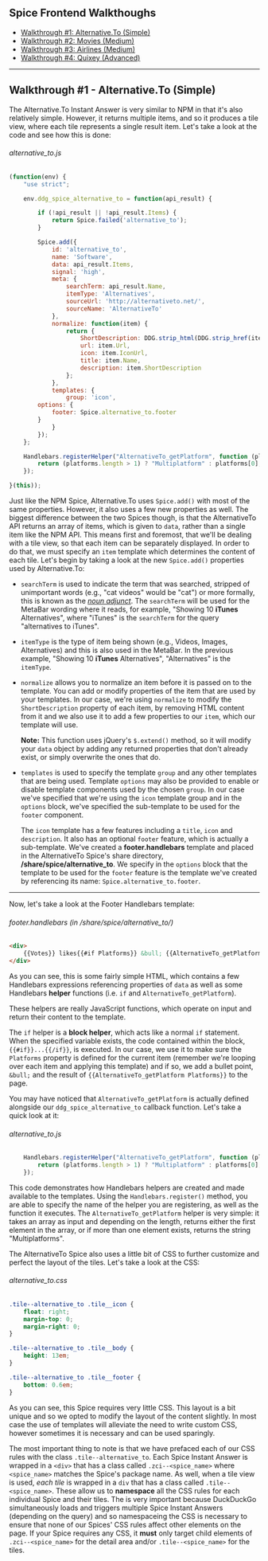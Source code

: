 ## Spice Frontend Walkthoughs

- [Walkthrough #1: Alternative.To (Simple)](#walkthrough-1-alternativeto-simple)
- [Walkthrough #2: Movies (Medium)](#walkthrough-2-movies-medium)
- [Walkthrough #3: Airlines (Medium)](#walkthrough-3-airlines-medium)
- [Walkthrough #4: Quixey (Advanced)](#walkthrough-4-quixey-advanced)

<!-- /summary -->

------

## Walkthrough #1 - Alternative.To (Simple)

The Alternative.To Instant Answer is very similar to NPM in that it's also relatively simple. However, it returns multiple items, and so it produces a tile view, where each tile represents a single result item. Let's take a look at the code and see how this is done:
<!-- /summary -->

###### alternative_to.js

```javascript
(function(env) {
    "use strict";

    env.ddg_spice_alternative_to = function(api_result) {

        if (!api_result || !api_result.Items) {
            return Spice.failed('alternative_to');
        }

        Spice.add({
            id: 'alternative_to',
            name: 'Software',
            data: api_result.Items,
            signal: 'high',
            meta: {
                searchTerm: api_result.Name,
                itemType: 'Alternatives',
                sourceUrl: 'http://alternativeto.net/',
                sourceName: 'AlternativeTo'
            },
            normalize: function(item) {
                return {
                    ShortDescription: DDG.strip_html(DDG.strip_href(item.ShortDescription)),
                    url: item.Url,
                    icon: item.IconUrl,
                    title: item.Name,
                    description: item.ShortDescription
                };
            },
            templates: {
                group: 'icon',
        options: {
            footer: Spice.alternative_to.footer
        }
            }
        });
    };

    Handlebars.registerHelper("AlternativeTo_getPlatform", function (platforms) {
        return (platforms.length > 1) ? "Multiplatform" : platforms[0];
    });

}(this));
```

Just like the NPM Spice, Alternative.To uses `Spice.add()` with most of the same properties. However, it also uses a few new properties as well. The biggest difference between the two Spices though, is that the AlternativeTo API returns an array of items, which is given to `data`, rather than a single item like the NPM API. This means first and foremost, that we'll be dealing with a tile view, so that each item can be separately displayed. In order to do that, we must specify an `item` template which determines the content of each tile. Let's begin by taking a look at the new `Spice.add()` properties used by Alternative.To:

- `searchTerm` is used to indicate the term that was searched, stripped of unimportant words (e.g., "cat videos" would be "cat") or more formally, this is known as the *[noun adjunct](https://en.wikipedia.org/wiki/Noun_adjunct)*. The `searchTerm` will be used for the MetaBar wording where it reads, for example, "Showing 10 **iTunes** Alternatives", where "iTunes" is the `searchTerm` for the query "alternatives to iTunes".

- `itemType` is the type of item being shown (e.g., Videos, Images, Alternatives) and this is also used in the MetaBar. In the previous example, "Showing 10 **iTunes** Alternatives", "Alternatives" is the `itemType`.

- `normalize` allows you to normalize an item before it is passed on to the template. You can add or modify properties of the item that are used by your templates. In our case, we're using `normalize` to modify the `ShortDescription` property of each item, by removing HTML content from it and we also use it to add a few properties to our `item`, which our template will use.

    **Note:** This function uses jQuery's `$.extend()` method, so it will modify your `data` object by adding any returned properties that don't already exist, or simply overwrite the ones that do.

- `templates` is used to specify the template `group` and any other templates that are being used. Template `options` may also be provided to enable or disable template components used by the chosen `group`. In our case we've specified that we're using the `icon` template group and in the `options` block, we've specified the sub-template to be used for the `footer` component.

    The `icon` template has a few features including a `title`, `icon` and `description`. It also has an optional `footer` feature, which is actually a sub-template. We've created a **footer.handlebars** template and placed in the AlternativeTo Spice's share directory, **/share/spice/alternative_to**. We specify in the `options` block that the template to be used for the `footer` feature is the template we've created by referencing its name: `Spice.alternative_to.footer`.

------

Now, let's take a look at the Footer Handlebars template:

###### footer.handlebars (in /share/spice/alternative_to/)

```html
<div>
    {{Votes}} likes{{#if Platforms}} &bull; {{AlternativeTo_getPlatform Platforms}}{{/if}}
</div>
```

As you can see, this is some fairly simple HTML, which contains a few Handlebars expressions referencing properties of `data` as well as some Handlebars **helper** functions (i.e. `if` and `AlternativeTo_getPlatform`).

These helpers are really JavaScript functions, which operate on input and return their content to the template.

The `if` helper is a **block helper**, which acts like a normal `if` statement. When the specified variable exists, the code contained within the block, `{{#if}}...{{/if}}`, is executed. In our case, we use it to make sure the `Platforms` property is defined for the current item (remember we're looping over each item and applying this template) and if so, we add a bullet point, ` &bull; ` and the result of `{{AlternativeTo_getPlatform Platforms}}` to the page.

You may have noticed that `AlternativeTo_getPlatform` is actually defined alongside our `ddg_spice_alternative_to` callback function. Let's take a quick look at it:

###### alternative_to.js

```javascript
    Handlebars.registerHelper("AlternativeTo_getPlatform", function (platforms) {
        return (platforms.length > 1) ? "Multiplatform" : platforms[0];
    });
```

This code demonstrates how Handlebars helpers are created and made available to the templates. Using the `Handlebars.register()` method, you are able to specify the name of the helper you are registering, as well as the function it executes. The `AlternativeTo_getPlatform` helper is very simple: it takes an array as input and depending on the length, returns either the first element in the array, or if more than one element exists, returns the string "Multiplatforms".

The AlternativeTo Spice also uses a little bit of CSS to further customize and perfect the layout of the tiles. Let's take a look at the CSS:

###### alternative_to.css

```css
.tile--alternative_to .tile__icon {
    float: right;
    margin-top: 0;
    margin-right: 0;
}

.tile--alternative_to .tile__body {
    height: 13em;
}

.tile--alternative_to .tile__footer {
    bottom: 0.6em;
}
```

As you can see, this Spice requires very little CSS. This layout is a bit unique and so we opted to modify the layout of the content slightly. In most case the use of templates will alleviate the need to write custom CSS, however sometimes it is necessary and can be used sparingly.

The most important thing to note is that we have prefaced each of our CSS rules with the class `.tile--alternative_to`. Each Spice Instant Answer is wrapped in a `<div>` that has a class called `.zci--<spice_name>` where `<spice_name>` matches the Spice's package name. As well, when a tile view is used, *each tile* is wrapped in a `div` that has a class called `.tile--<spice_name>`. These allow us to **namespace** all the CSS rules for each individual Spice and their tiles. The is very important because DuckDuckGo simultaneously loads and triggers multiple Spice Instant Answers (depending on the query) and so namespaceing the CSS is necessary to ensure that none of our Spices' CSS rules affect other elements on the page. If your Spice requires any CSS, it **must** only target child elements of `.zci--<spice_name>` for the detail area and/or `.tile--<spice_name>` for the tiles.


<More to Come...>

<!-- ## Walkthrough #2: InTheaters (Medium)

The **InTheaters** Instant Answer is a little more advanced than **NPM** and **Alternative.To**, but it's still fairly easy to understand. Let's start by looking at the JavaScript:

###### in_theaters.js
 -->

<!--

We start by making sure that the `api_result` actually returned 1 or more results, if not we exit out, which will display nothing because no call has been made to `spice.add()`.

We then go on to define some functions used to determine which movie is the most relevant by taking into consideration the rating, release date and relevancy of the title, compared to the search terms. We won't go into the details of how the `score()` and `better()` functions are defined, but you'll notice that inside `better()` we use the function `DDG.isRelevant()`. This function takes as input a string and has an optional second input containing an array of strings. `DDG.isRelevant` can be used to compare the given string to the search terms and returns a `boolean` which lets us know if the input is considered "relevant" to the search terms. The optional 2nd input, the array of strings is called the **skip array** and it contains words which should be ignored when considering the relevancy of the search term and the input to `DDG.isRelevant`. In this case, we are using `DDG.isRelevant` to compare the title of the movies returned from the Rotten Tomatoes API to the user's search term. The skip array contains arbitrary words which are likely to be found in the query, that we assume aren't relevant to the title of the movie.

You'll also notice the use of `DDG_bestResult()`. This function takes as input a list of objects, and a comparator function. It then applies the comparator function, which takes two parameters, `currentbest` and `next` to each consecutive item in the input list. It assumes that the first item is the `currentbest`.

By this point we have either determined that there is a relevant movie to display, or we have found nothing to be relevant and have exited out. If we have a relevant movie, we then call `Spice.add()` as we would in any other Spice Instant Answer:

###### movie.js (continued)

```javascript
    Spice.render({
        data: result,
        source_name: 'Rotten Tomatoes',
        template_normal: "movie",
        template_small: "movie_small",
        force_no_fold: 1,
        source_url: result.links.alternate,
        header1: result.title + checkYear(result.year),
        image_url: result.posters.thumbnail.indexOf("poster_default.gif") === -1 ? result.posters.thumbnail : ""
    });
}
```

This is a fairly simple call to `Spice.add()`, but it slightly differs from other Instant Answers because it not only defines `template_normal`, the default template to be used, but it also defines `template_small` which is the template to be used when this Instant Answer is shown in a stacked state i.e., it is shown below another zero click result, but the content is minimal, preferably a single line of text.

Before looking at the implementation of the Handlebars helper functions, let's first take a look at the Movie Spice's Handlebars template to see how the helper functions are used:

###### movie.handlebars

```html
<div id="movie_data_box" {{#if hasContent}}class="half-width"{{/if}}>
    <div>
        {{#if ratings.critics_rating}}
            <span class="movie_data_item">{{ratings.critics_rating}}</span>
            <span class="movie_star_rating">{{{star_rating ratings.critics_score}}}</span>
            <div class="movie_data_description">
            ({{ratings.critics_score}}% critics,
             {{ratings.audience_score}}% audience approved)
            </div>
        {{else}}
            <span>No score yet...</span>
            <div class="movie_data_description">
                ({{ratings.audience_score}}% audience approved)
            </div>
        {{/if}}
    </div>

    <div><span class="movie_data_item">MPAA rating:</span>{{mpaa_rating}}</div>
    {{#if runtime}}
        <div><span class="movie_data_item">Running time:</span>{{runtime}} minutes</div>
    {{/if}}

    {{#if abridged_cast}}
        <div><span class="movie_data_item">Starring:</span>
            {{#concat abridged_cast sep=", " conj=" and "}}<a href="http://www.rottentomatoes.com/celebrity/{{id}}/">{{name}}</a>{{/concat}}.
        </div>
    {{/if}}
</div>

{{#if hasContent}}
    <span>
        {{#if synopsis}}
            {{condense synopsis maxlen="300"}}
        {{else}}
            {{condense critics_consensus maxlen="300"}}
        {{/if}}
    </span>
{{/if}}

```

In the template, we create a few `div`'s and reference properties of the context just like we did in **NPM** and **Alternative.To**. We also use a few more Handlebars helper functions, `{{#star_rating}}` and `{{#rating_adjective}}` which are defined in **movie.js** as well as `{{#concat}}` and `{{#condense}}`, which we've already discussed, and another block helper, `{{#if}}` (a default Handlebars helper) which should be self-explanatory.

We use the `{{#if}}` helper to check if a variable exists in the current context and then adds the contents of its own block to the template when the input variable does exist. As well, the `{{if}}` block allows the use of the optional `{{else}}` block which lets you add alternate content to the template when the input variable does not exist.

Moving on, let's take a look at the implementation of `{{#star_rating}}`:

###### movie.js (continued) - star_rating helper

```javascript
/* star rating */
Handlebars.registerHelper("star_rating", function(score) {
    var r = (score / 20) - 1;
    var s = "";

    if (r > 0) {
        for (var i = 0; i < r; i++) {
            s += "&#9733;";
        }
    }

    if (s.length == 0) {
        s = "0 Stars";
    }

    return s;
});
```

As you can see this is a pretty simple function, it takes a number as input, and use that to calculate a star rating. Then creates a string of ASCII stars and returns it to the template which will then be rendered by the browser to show a star rating of the movie.

Now let's take a look at the implementation of `{{#rating_adjective}}`:

###### movie.js (continued) - rating_adjective helper

```javascript
/*
 * rating_adjective
 *
 * help make the description of the movie grammatically correct
 * used in reference to the rating of the movie, as in
 *   'an' R rated movie, or
 *   'a'  PG rated movie
 */
Handlebars.registerHelper("rating_adjective", function() {
    return (this.mpaa_rating === "R"
         || this.mpaa_rating === "NC-17"
         || this.mpaa_rating === "Unrated") ?  "an" :"a";
});
```

Again, this is a fairly simple function which simply returns either "a" or "an" based on the rating of the movie.

Now that you've seen a more advanced Instant Answer and understand how to use Handlebars helpers, let's look at another advanced Instant Answer example.

## Walkthrough #3 - Quixey (Advanced Carousel Instant Answer)

The Quixey Instant Answer is one of our more advanced carousel Instant Answers which uses a considerable amount of Handlebars helpers and similarly to the **Movie** Instant Answer has a relevancy checking component. Let's begin by taking a look at the Quixey Instant Answer's JavaScript:

###### quixey.js

```javascript
// spice callback function
function ddg_spice_quixey (api_result) {

    if (api_result.result_count == 0) return;

    var q = api_result.q.replace(/\s/g, '+');
    var relevants = getRelevants(api_result.results);

    if (!relevants) return;

    Spice.render({
        data: api_result,
        source_name: 'Quixey',
        source_url: 'https://www.quixey.com/search?q=' + q,
        header1: api_result.q + ' (App Search)',
        force_big_header: true,
        more_logo: "quixey_logo.png",
        spice_name: 'quixey',
        template_frame: "carousel",
        template_options: {
            template_item: "quixey",
            template_detail: "quixey_detail",
            items: relevants
        }
    });

```

Similarly to **Alternative.To**, the Quixey Instant Answer uses the carousel, and sets values for all the required carousel-specific properties. However, this Instant Answer also uses the `force_big_header` property to create a ZeroClick header and subsequently sets the value of the header text, `header1`. Also, the `more_logo` property is set, which allows a custom image to be used instead of the `source_name` text for the "More at" link.

Similarly to the **Movie** Instant Answer, in the **Quixey** Instant Answer, we use the `getRelevants()` function (defined below in **Quixey.js**), which is used to check for relevant results before calling `Spice.add()`. We are required to get relevant results in this manner so that only the results we want included in the carousel are passed on to the **quixey.handlebars** template.

Moving on, let's take a look at the implementation of the `getRelevants()` helper:

###### quixey.js (continued) - getRelevants function

```javascript
// Check for relevant app results
function getRelevants (results) {

    var res,
        apps = [],
        backupApps = [],
        categories = /action|adventure|arcade|board|business|casino|design|developer tools|dice|education|educational|entertainment|family|finance|graphics|graphics and design|health and fitness|kids|lifestyle|medical|music|networking|news|photography|productivity|puzzle|racing|role playing|simulation|social networking|social|sports|strategy|travel|trivia|utilities|video|weather/i,
        skip_words = ["app", "apps", "application", "applications", "android", "droid", "google play store", "google play", "windows phone", "windows phone 8", "windows mobile", "blackberry", "apple app store", "apple app", "ipod touch", "ipod", "iphone", "ipad", "ios", "free", "search", "release", release date"];

    for (var i = 0; i < results.length; i++) {

        app = results[i];

        // check if this app result is relevant
        if (DDG.isRelevant(app.name.toLowerCase(), skip_words)) {
            apps.push(app);
        } else if (app.hasOwnProperty("short_desc") &&
                   DDG.isRelevant(app.short_desc.toLowerCase(), skip_words)) {
                        backupApps.push(app);
        } else if (app.custom.hasOwnProperty("category") &&
                   DDG.isRelevant(app.custom.category.toLowerCase(), skip_words)) {
                        backupApps.push(app);
        } else{
            continue;
        }
    }

    // Return highly relevant results
    if (apps.length > 0) {
        res = apps;
    }

    // Return mostly relevant results
    else if (backupApps.length > 0) {
        res = backupApps;
    }

    else {
        // No relevant results,
        // check if it was a categorical search
        // E.g."social apps for android"
        var q = DDG.get_query();
        res = q.match(categories) ? results : null;
    }
    return res;
});
```

We begin by defining the function and its input, `results` which is an array of apps. Then we define some variables, notable we define `skip_words`, which we will use later for a call to the `isRelevant()` function we discussed earlier. Then, we move onto a `for` loop which does the bulk of the work by iterating over every app in the `results` array and applies a series of `isRelevant()` checks to see if either the app name, short description or category are relevant to the search query. If the name is considered to be relevant we add it to the `apps` array which contains all the relevant app results. If the name isn't relevant but the description or category is, we add it to the `backupApps` array, because we might need them later. If none of those properties are considered relevant we simply exclude that app from the set of apps that will be displayed to the user.

After we've checked every app, we check to see if there were any relevant apps and if so, we show them to the user. Otherwise, we check our `backupApps` array to see if there were any apps who might be relevant and show those to the user. Failing that, we check if the search was for an app category and if so, we return all the results because the Quixey API is assumed to have relevant results.

Before looking at the implementation of the remaining Quixey Handlebars helpers, let's look at the template to see how the helpers are used:

###### quixey.handlebars

```html
<p><img src="{{{icon_url}}}" /></p>
<span>{{{condense name maxlen="40"}}}</span>
```

This template is very simple, it creates an `<img>` tag, for the resulting app icon and a `<span>` tag for the app name. You may also notice that unlike **Alternative.To**, we placed the `<img>` tag inside `<p>` tags. We do this to automatically center and align the images, through the use of carousel specific CSS that we wrote, because the images aren't all the same size and would otherwise be misaligned. So, if the images for your Instant Answer aren't the same size, simply wrap them in `<p>` tags and the carousel will take care of the rest. If not, simply ignore the use of the `<p>` tags.

Now let's take a look at the Quixey `carousel_template_detail` template. This template is more advanced, but most of the content is basic HTML which is populated by various `api_result` properties and Handlebars helpers:

###### quixey\_detail.handlebars (continued)

```html
<div id="quixey_preview" style="width: 100%; height: 100%;" app="{{id}}">
    <div class="app_info">
        <a href="{{{url}}}" class="app_icon_anchor">
            <img src="{{{icon_url}}}" class="app_icon">
        </a>
        <div class="name_wrap">
            <a href="{{url}}" class="name" title="{{name}}">{{name}}</a>
```

Here we create the outer div that wraps the content in the detail area. Note the use of HTML ids and classes - this is to make the css more straightforward, modular and understandable.

###### quixey\_detail.handlebars (continued)

```html
            {{#if rating}}
                <div title="{{rating}}" class="rating">
                    {{#loop rating}}
                        <img src="{{quixey_star}}" class="star"></span>
                    {{/loop}}
                </div>
            {{/if}}
```

Here we use the `{{#if}}` block helper and nested inside that, we use our own `{{#loop}}` block helper (defined internally), which simply counts from 0 to the value of its input, each time applying the content of its own block. In this example, we use it to create a one or more star images to represent the app's rating.

###### quixey\_detail.handlebars (continued)

```html
            <div class="price">{{pricerange}}</div>
            <div class="app_description">{{{short_desc}}}</div>
            <div id="details_{{id}}" class="app_details">
                <div class="app_editions">
                    {{#each editions}}
                        <div class="app_edition" title="{{name}} - Rating: {{rating}}">
                            <a href="{{{url}}}" class="app_platform">
                                {{#with this.platforms.[0]}}
                                <img src="{{platform_icon icon_url}}" class="platform_icon">
                                {{/with}}
                                {{platform_name}}
                                {{#if ../hasPricerange}}
                                     - {{price cents}}
                                {{/if}}
                            </a>
                        </div>
                    {{/each}}
                </div>
            </div>
        </div>
    </div>
    <div class="clear"></div>
</div>
```

Here, we create a few more `<div>`'s and then we use another block helper, `{{#each}}`, which takes an array as input, and iterates over each of the array's elements, using them as the context for the `{{#each}}` block. Nested within the `{{#each}]` helper, we also use the `#{{with}}` block helper, which takes a single object as input, and applies that object as the context for its block. One more interesting thing to note is the input we give to the `{{#if}}` block nested in our `{{#each}}` block. We use the `../` to reference the parent template's context.

Now that we've seen the template and the helpers we're using, let's take a look at how they're all implemented:

###### quixey.js (continued) -  qprice function

```javascript
// format a price
// p is expected to be a number
function qprice(p) {
    if (p == 0) {    // == type coercion is ok here
        return "FREE";
    }

    return "$" + (p/100).toFixed(2).toString();
}
```

This is a simple function that formats a price. We don't register it as a helper because we don't need to use this function directly in our templates, however our helper functions do use this function `qprice()` function.

###### quixey.js (continued) -  price helper

```javascript
// template helper for price formatting
// {{price x}}
Handlebars.registerHelper("price", function(obj) {
    return qprice(obj);
});
```

This helper function is relatively simple, it takes a number as input, calls the `qprice()` function we just saw, and returns its output to the template. It essentially abstracts our `qprice()` function into a Handlebars helper. We do this because the next function we'll see also uses `qprice()` and it's simply easier to call it as a locally defined function, rather than register it as a helper and then use the `Handlebars.helpers` object to call the `qprice()` function.

###### quixey.js (continued) -  pricerange helper

```javascript
// template helper to format a price range
Handlebars.registerHelper("pricerange", function(obj) {

    if (!this.editions)
        return "";

    var low  = this.editions[0].cents;
    var high = this.editions[0].cents;
    var tmp, range, lowp, highp;

    for (var i in this.editions) {
        tmp = this.editions[i].cents;
        if (tmp < low) low = tmp;
        if (tmp > high) high = tmp;
    }

    lowp = qprice(low);

    if (high > low) {
       highp = qprice(high);
       range = lowp + " - " + highp;
       this.hasPricerange = true;
    } else {
        range = lowp;
    }

    return range;
});
```

This function is a little more complex, it takes an object as input, iterates over the objects keys, and records the highest and lowest prices for the app. Then, it verifies that the range has different high and low values. If not, it simply returns the low price, formatted using our `qprice()` function. Otherwise, it creates a string indicating the range and formats the values with `qprice()`.

###### quixey.js (continued) -  platform\_icons helper

```javascript
// template helper to replace iphone and ipod icons with
// smaller 'Apple' icons
Handlebars.registerHelper("platform_icon", function(icon_url) {
    if (this.id === 2004 || this.id === 2015) {
        return "https://icons.duckduckgo.com/i/itunes.apple.com.ico";
    }

    return "/iu/?u=" + icon_url + "&f=1";
});
```

Another very simple helper function, the `platform_icon()` function simply checks if its input is equal to `2005` or `2015` and if so returns a special url for the platform icon. If not, it returns the original icon url but adds our proxy redirect, `/iu/?u=` as previously discussed.

###### quixey.js (continued) -  platform\_name helper

```javascript
// template helper that returns and unifies platform names
Handlebars.registerHelper("platform_name", function() {
    var name;
    var platforms = this.platforms;

    name = platforms[0].name;

    if (platforms.length > 1) {
        switch (platforms[0].name) {
            case "iPhone" :
            case "iPad" :
                name = "iOS";
                break;

            case "Blackberry":
            case "Blackberry 10":
                name = "Blackberry";
                break;
        }
    }

    return name;
});
```

This helper is also quite simple, it is used to return a platform name and sometimes also unifies the platform name when multiple platforms exist for an app. If the app is available for both 'iPhone' and 'iPad', the `switch()` will catch this and indicate the app is available for "iOS".

###### quixey.js (continued) -  quixey\_star helper

```javascript
// template helper to give url for star icon
Handlebars.registerHelper("quixey_star", function() {
    return DDG.get_asset_path("quixey", "star.png").replace("//", "/");
});
```

This helper is also very simple, but it is important because it uses the `DDG.get_asset_path()` function which returns the URI for an asset stored in an Instant Answer's share folder. This is necessary because Spice Instant Answers and their content are versioned internally. So the URI returned by this function will contain the proper version number, which is required to access any assets.

## Walkthrough #4 - Dictionary (More Advanced Instant Answer)

The dictionary Instant Answer is a more advanced Instant Answer than the previous examples, because it requires multiple endpoints (which means it has multiple perl modules -`.pm` files) in order to function properly. You will notice the `definition` endpoint is a sub-directory of the `dictionary` directory: `zeroclickinfo-spice/share/spice/dictionary/definition/`. In the case of the **Dictionary** Instant Answer, its Perl modules work together as one Instant Answer, however if the other endpoints worked separately from the `definition` endpoint, such as they do in the **[Last.FM](https://github.com/duckduckgo/zeroclickinfo-spice/tree/spice2/share/spice/lastfm)** Instant Answer, they would each have their own sub-directories and would also each have their own respective JavaScript, Handlebars and CSS files.

To begin, let's look at the first callback function definition in the Dictionary JavaScript:

###### dictionary\_definition.js

```javascript
// Description:
// Shows the definition of a word.
//
// Dependencies:
// Requires SoundManager2.
//
// Commands:
// define dictionary - gives the definition of the word "dictionary."
//
// Notes:
// ddg_spice_dictionary_definition - gets the definitions of a given word (e.g., noun. A sound or a combination of sounds).
// ddg_spice_dictionary_pronunciation - gets the pronunciation of a word (e.g., wûrd).
// ddg_spice_dictionary_audio - gets the audio file.
// ddg_spice_dictionary_reference - handles plural words. (Improve on this in the future.)
```

The comments at the beginning of the file explain what the various callbacks are for. Each of these callback functions is connected to a different endpoint, meaning they each belong to a different Perl module. As you can see, the name of each callback correlates to the name of the perl module. So `dictionary_definition()` is the callback for `DDG::Spice::Dictionary::Definition`, likewise `dictionary_audio` is for `DDG::Spice::Dictionary::Audio`, etc.

Each of these endpoints are used to make different API calls (either to a different endpoint or possibly even a different API altogether), which can only be done by creating a different Perl module for each endpoint. We can make these endpoints work together for a given Instant Answer by using the jQuery `getScript()` function which makes an AJAX call to a given endpoint, which results in a call to that endpoint's callback function. This function needs to be defined before it is called, so the Dictionary Instant Answer defines all **four** callback functions in **dictionary\_definition.js**

Moving on, let's take a look at the implementation of the `Spice.add()` call and the `dictionary_definition()`  callback:

###### dictionary\_definition.js (continued) - dictionary_definition callback

```javascript
// Dictionary::Definition will call this function.
// This function gets the definition of a word.
function ddg_spice_dictionary_definition (api_result) {
    "use strict";
    var path = "/js/spice/dictionary";

    // We moved Spice.render to a function because we're choosing between two contexts.
    var render = function(context, word, otherWord) {
        Spice.render({
            data              : context,
            header1           : "Definition (Wordnik)",
            force_big_header  : true,
            source_name       : "Wordnik",
            source_url        : "http://www.wordnik.com/words/" + word,
            template_normal   : "dictionary_definition"
        });

        // Do not add hyphenation when we're asking for two words.
        // If we don't have this, we'd have results such as "black• hole".
        if(!word.match(/\s/)) {
            $.getScript(path + "/hyphenation/" + word);
        }

        // Call the Wordnik API to display the pronunciation text and the audio.
        $.getScript(path + "/pronunciation/" + otherWord);
        $.getScript(path + "/audio/" + otherWord);
    };
```

We begin by wrapping the `Spice.add()` call in a function which also does a little extra work. Specifically after rendering the result it calls the Wordnik API, this time using two different API endpoints. The first gets the pronunciation text, the second gets the audio file for the pronunciation of the word. As mentioned, these endpoints are used to work together as one Instant Answer, so, using the returns from the separate API calls, we construct one dictionary Instant Answer result which contains the word definition, the pronunciation text and the audio recording of the pronunciation.

The reason for wrapping the `Spice.add()` call in a function is because we need to be able to call our `render()` function from both the `dictionary_definition()` callback as well as the `dictionary_reference()` callback, as you will see below:

###### dictionary\_definition.js (continued) - dictionary_definition callback

```javascript
    // Expose the render function.
    ddg_spice_dictionary_definition.render = render;

    // Prevent jQuery from appending "_={timestamp}" in our url when we use $.getScript.
    // If cache was set to false, it would be calling /js/spice/dictionary/definition/hello?_=12345
    // and that's something that we don't want.
    $.ajaxSetup({
        cache: true
    });

    // Check if we have results we need.
    if (api_result && api_result.length > 0) {

        // Wait, before we display the Instant Answer, let's check if it's a plural
        // such as the word "cacti."
        var singular = api_result[0].text.match(/^(?:A )?plural (?:form )?of <xref>([^<]+)<\/xref>/i);

        // If the word is plural, then we should load the definition of the word
        // in singular form. The definition of the singular word is usually more helpful.
        if(api_result.length === 1 && singular) {
            ddg_spice_dictionary_definition.pluralOf = api_result[0].word;
            $.getScript(path + "/reference/" + singular[1]);
        } else {
            // Render the Instant Answer if everything is fine.
            render(api_result, api_result[0].word, api_result[0].word);
        }
    }
};
```

After defining the `render()` function we give the function a `render` property, `ddg_spice_dictionary_definition.render = render;` (so we can access the `render()` function from other callbacks) and then move on to check if we actually have any definition results returned from the API. If so, we then check if the queried word is a plural word and if so, make another API call for the singular version of the queried word. This call, `$.getScript(path + "/reference/" + singular[1]);` will result in calling the `dictionary_reference()` callback which eventually calls our `render()` function to show our Spice result on the page. If the word is not a plural, we instead immediately call the `render()` function and display our result.

**Note:** More info on the jQuery `$.getScript()` method is available [here](http://api.jquery.com/jQuery.getScript/).

###### dictionary\_definition.js (continued) - dictionary_reference callback

```javascript
// Dictionary::Reference will call this function.
// This is the part where we load the definition of the
// singular form of the word.
function ddg_spice_dictionary_reference (api_result) {
    "use strict";

    var render = ddg_spice_dictionary_definition.render;

    if(api_result && api_result.length > 0) {
        var word = api_result[0].word;

        // We're doing this because we want to say:
        // "Cacti is the plural form of cactus."
        api_result[0].pluralOf = word;
        api_result[0].word = ddg_spice_dictionary_definition.pluralOf;

        // Render the Instant Answer.
        render(api_result, api_result[0].word, word);
    }
};
```

In this relatively simple callback, we begin by using the previously defined render property of the `dictionary_definition()` function to give this callback access to the `render()` function we defined at the beginning of `quixey.js`. Then we confirm that this callback's `api_result` actually received the singular form of the originally searched query. If so, we add the singular and plural form of the word to our `api_result` object so we can check for and use them later in our Handlebars template.

###### dictionary\_definition.js (continued) - dictionary_hyphenation callback

```javascript
// Dictionary::Hyphenation will call this function.
// We want to add hyphenation to the word, e.g., hello -> hel•lo.
function ddg_spice_dictionary_hyphenation (api_result) {
    "use strict";

    var result = [];
    if(api_result && api_result.length > 0) {
        for(var i = 0; i < api_result.length; i += 1) {
            result.push(api_result[i].text);
        }
        // Replace the, rather lame, non-hyphenated version of the word.
        $("#hyphenation").html(result.join("•"));
    }
};
```

This callback is also fairly simple. If the API returns a result for the hyphenated version of the word, we loop over the response to get the various parts of the word, then join them with the dot character "•", and inject the text into the HTML of the **#hyphenation** `<div>` using jQuery.

###### dictionary\_definition.js (continued) - dictionary_pronunciation callback

```javascript
// Dictionary::Pronunciation will call this function.
// It displays the text that tells you how to pronounce a word.
function ddg_spice_dictionary_pronunciation (api_result) {
    "use strict";

    if(api_result && api_result.length > 0 && api_result[0].rawType === "ahd-legacy") {
        $("#pronunciation").html(api_result[0].raw);
    }
};
```

Similarly to the `dictionary_hyphenation()` callback, this callback receives a phonetic spelling of the queried word and injects it into the Spice result by using jQuery as well to modify the HTML of the **#pronunciation** `<div>`.

###### dictionary\_definition.js (continued) - dictionary_audio callback

```javascript
// Dictionary::Audio will call this function.
// It gets the link to an audio file.
function ddg_spice_dictionary_audio (api_result) {
    "use strict";

    var isFailed = false;
    var url = "";
    var icon = $("#play-button");

    // Sets the icon to play.
    var resetIcon = function() {
        icon.removeClass("widget-button-press");
    };

    // Sets the icon to stop.
    var pressIcon = function() {
        icon.addClass("widget-button-press");
    };
```

This callback begins by defining a few simple functions and some variables to used below. Again, jQuery is used to modify the DOM as needed in this callback.

```javascript
    // Check if we got anything from Wordnik.
    if(api_result && api_result.length > 0) {
        icon.html("▶");
        icon.removeClass("widget-disappear");

        // Load the icon immediately if we know that the url exists.
        resetIcon();

        // Find the audio url that was created by Macmillan (it usually sounds better).
        for(var i = 0; i < api_result.length; i += 1) {
            if(api_result[i].createdBy === "macmillan" && url === "") {
                url = api_result[i].fileUrl;
            }
        }

        // If we don't find Macmillan, we use the first one.
        if(url === "") {
            url = api_result[0].fileUrl;
        }
    } else {
        return;
    }
```

The callback then verifies the API returned a pronunciation of the queried word and if so, injects a play icon, "▶" into the **#play-button** `<button>` and grabs the url for the audio file from the API response.

```javascript
    // Load the sound and set the icon.
    var isLoaded = false;
    var loadSound = function() {
        // Set the sound file.
        var sound = soundManager.createSound({
            id: "dictionary-sound",
            url: "/audio/?u=" + url,
            onfinish: function() {
                resetIcon();
                soundManager.stopAll();
            },
            ontimeout: function() {
                isFailed = true;
                resetIcon();
            },
            whileplaying: function() {
                // We add this just in case onfinish doesn't fire.
                if(this.position === this.durationEstimate) {
                    resetIcon();
                    soundManager.stopAll();
                }
            }
        });

        sound.load();
        isLoaded = true;
    };
```

Here, we define a function, `loadSound()` that uses the [**SoundManager**](http://www.schillmania.com/projects/soundmanager2/) JavaScript library to load the audio file and also allows us to easily control the playing of the audio. An important piece of this `loadSound()` function is the use of our audio proxy: `url: "/audio/?u=" + url`. Similarly to any images used in a Instant Answer, any audio files must also be proxied through DuckDuckGo to ensure our users' privacy.

**Note:** The use of the SoundManager library for this Instant Answer shouldn't be taken lightly. We chose to use a JavaScript library to ensure cross-browser compatibility but the use of 3rd party libraries is not something we advocate, however since this was an internally written Instant Answer, we decided to use the SoundManager library for this Instant Answer as well as all others which utilize audio (e.g., [Forvo](https://duckduckgo.com/?q=pronounce+awesome)).

```javascript
    // Initialize the soundManager object.
    var soundSetup = function() {
        window.soundManager = new SoundManager();
        soundManager.url = "/soundmanager2/swf/";
        soundManager.flashVersion = 9;
        soundManager.useFlashBlock = false;
        soundManager.useHTML5Audio = false;
        soundManager.useFastPolling = true;
        soundManager.useHighPerformance = true;
        soundManager.multiShotEvents = true;
        soundManager.ontimeout(function() {
            isFailed = true;
            resetIcon();
        });
        soundManager.beginDelayedInit();
        soundManager.onready(loadSound);
    };
```

As the comment explains, this function is used to initialize SoundManager so we can then use it to control the audio on the page.

```javascript
    // Play the sound when the icon is clicked. Do not let the user play
    // without window.soundManager.
    icon.click(function() {
        if(isFailed) {
            pressIcon();
            setTimeout(resetIcon, 1000);
        } else if(!icon.hasClass("widget-button-press") && isLoaded) {
            pressIcon();
            soundManager.play("dictionary-sound");
        }
    });
```

Here we define a click handler function using jQuery. Based on the state of the sound widget, `isFailed`, the handler either

```javascript
    // Check if soundManager was already loaded. If not, we should load it.
    // See http://www.schillmania.com/projects/soundmanager2/demo/template/sm2_defer-example.html
    if(!window.soundManager) {
        window.SM2_DEFER = true;
        $.getScript("/soundmanager2/script/soundmanager2-nodebug-jsmin.js", soundSetup);
    } else {
        isLoaded = true;
    }
};
```

Now that we've seen how all the API callback functions are implemented, let's take a look at the Handlebars to see what helpers are used and how the display is built:

```html
<div>
    <b id="hyphenation">{{this.[0].word}}</b>
    {{#if this.[0].pluralOf}}
        <span> is the plural form of {{this.[0].pluralOf}}</span>
    {{/if}}
    <span id="pronunciation"></span>
    <button id="play-button" class="widget-button widget-disappear"></button>
</div>
{{#each this}}
    <div class="definition">
        <i>{{part partOfSpeech}}</i>
        <span>{{{format text}}}</span>
    </div>
{{/each}}
```

As you can see, the template and layout for the dictionary Spice are relatively simple. We begin by placing the term to be defined in a `<b>` tag. As you can see, to access the element from the context, we need to use a special array notation: `this.[0].word`, where the `[0]` indicates the first element in the array.

We then check if the `this.[0].pluralOf` variable has been set. As you may recall, we set this variable in the `dictionary_reference()` callback function, after checking in the `dictionary_definition()` callback if the queried term is a plural. If the `pluralOf` variable has been set we then create a `<span>` tag and for a sentence to indicate which word the queried word is a plural of.

Then the template creates two empty elements, a `<span>` tag to contain the phonetic spelling, which may or may not be populated by our `dictionary_pronunciation()` callback, depending on whether or not the API has a phonetic spelling for the queried word. Similarly we create an empty `<button>` tag to play an audio recording of the word pronunciation which is potentially populated by the `dictionary_audio()` callback, again if the API has an audio file for the queried word's pronunciation.

The template then uses a Handlebars `{{#each}}` helper to iterate over the context (because it is an array in this case, not an object) and for each element creates a snippet of text indicating the usage of the term (e.g., noun, verb) and provides the definition of the term. This `{{#each}}` helper also uses two Handlebars helpers defined in **dictionary\_definition.js**, `{{part}}` and `{{format}}`. Let's take a look at how they're implemented:

###### dictionary\_definition.js (continued) - part helper

```javascript
// We should shorten the part of speech before displaying the definition.
Handlebars.registerHelper("part", function(text) {
    "use strict";

    var part_of_speech = {
        "interjection": "interj.",
        "noun": "n.",
        "verb-intransitive": "v.",
        "verb-transitive": "v.",
        "adjective": "adj.",
        "adverb": "adv.",
        "verb": "v.",
        "pronoun": "pro.",
        "conjunction": "conj.",
        "preposition": "prep.",
        "auxiliary-verb": "v.",
        "undefined": "",
        "noun-plural": "n.",
        "abbreviation": "abbr.",
        "proper-noun": "n."
    };

    return part_of_speech[text] || text;
});
```

As the comment explains, this simple helper function is used to shorten the "part of speech" word returned by the API.

###### dictionary\_definition.js (continued) - format helper

```javascript
// Make sure we replace xref to an anchor tag.
// <xref> comes from the Wordnik API.
Handlebars.registerHelper("format", function(text) {
    "use strict";

    // Replace the xref tag with an anchor tag.
    text = text.replace(/<xref>([^<]+)<\/xref>/g,
                "<a class='reference' href='https://www.wordnik.com/words/$1'>$1</a>");

    return text;
});
```

This helper is used to create hyperlinks within the word definition text. The Wordnik API we are using for this Instant Answer provides definitions which often contain words or phrases that are wrapped in `<xref>` tags indicating that Wordnik also has a definition for that word or phrase. This helper is used to replace the `<xref>` tags with `<a>` tags that link to a search for that particular word on **Wordnik.com**.

Now that we have seen the Handlebars template and all looked over all the JavaScript related to the dictionary Instant Answer, let's take a look at the CSS used to style the display of the result:

###### dictionary_definition.css

```css
#spice_dictionary_definition .widget-button {
    background: #eee; /* Old browsers */
    background: #eee -moz-linear-gradient(top, rgba(255,255,255,.1) 0%, rgba(0,0,0,.1) 100%); /* FF3.6+ */
    background: #eee -webkit-gradient(linear, left top, left bottom, color-stop(0%,rgba(255,255,255,.1)), color-stop(100%,rgba(0,0,0,.1))); /* Chrome,Safari4+ */
    background: #eee -webkit-linear-gradient(top, rgba(255,255,255,.1) 0%,rgba(0,0,0,.1) 100%); /* Chrome10+,Safari5.1+ */
    background: #eee -o-linear-gradient(top, rgba(255,255,255,.1) 0%,rgba(0,0,0,.1) 100%); /* Opera11.10+ */
    background: #eee -ms-linear-gradient(top, rgba(255,255,255,.1) 0%,rgba(0,0,0,.1) 100%); /* IE10+ */
    background: #eee linear-gradient(top, rgba(255,255,255,.1) 0%,rgba(0,0,0,.1) 100%); /* W3C */

    border-left: 1px solid #ccc;
    border-right: 0;
    border-top: 0;
    border-bottom: 0;

    -webkit-border-radius: 4px;
    -moz-border-radius: 4px;
    border-radius: 4px;

    color: #444;
    display: inline-block;
    font-size: 11px;
    font-weight: bold;
    text-decoration: none;
    text-shadow: 0 1px rgba(255, 255, 255, .75);
    cursor: pointer;
    line-height: normal;
    padding: 2px 5px;
    vertical-align: text-bottom;
}

#spice_dictionary_definition .widget-button-press {
    border-color: #666;
    background: #ccc; /* Old browsers */
    background: #ccc -moz-linear-gradient(top, rgba(255,255,255,.25) 0%, rgba(10,10,10,.4) 100%); /* FF3.6+ */
    background: #ccc -webkit-gradient(linear, left top, left bottom, color-stop(0%,rgba(255,255,255,.25)), color-stop(100%,rgba(10,10,10,.4))); /* Chrome,Safari4+ */
    background: #ccc -webkit-linear-gradient(top, rgba(255,255,255,.25) 0%,rgba(10,10,10,.4) 100%); /* Chrome10+,Safari5.1+ */
    background: #ccc -o-linear-gradient(top, rgba(255,255,255,.25) 0%,rgba(10,10,10,.4) 100%); /* Opera11.10+ */
    background: #ccc -ms-linear-gradient(top, rgba(255,255,255,.25) 0%,rgba(10,10,10,.4) 100%); /* IE10+ */
    background: #ccc linear-gradient(top, rgba(255,255,255,.25) 0%,rgba(10,10,10,.4) 100%); /* W3C */ }


    /* Fix for odd Mozilla border & padding issues */
    button::-moz-focus-inner,
    input::-moz-focus-inner {
    border: 0;
    padding: 0;
}

#spice_dictionary_definition .widget-disappear {
  display: none;
}

#spice_dictionary_definition #play-icon {
  line-height: normal;
}

#spice_dictionary_definition .definition em {
    font-style: italic;
}
```
Most of the above CSS has actually been borrowed from the [Skeleton](http://getskeleton.com) framework, to recreate their button styling. Understanding that particular CSS isn't very important here, however what is important to understand is that we have targeted every CSS rule to only apply to elements found within the element with an ID of **#spice\_dictionary\_definition**. Every spice Instant Answer is automatically wrapped in a div with an ID of "#spice_spiceCallbackName". This allows you to force any/all CSS to only apply to the elements on the page related to the Spice Instant Answer.

As you can see, most of this CSS is specific to the `.widget-button` class and is used to style the look of the play button. Also its worth mentioning that this particular CSS has been written to be very cross-browser compatible as you can see by the comments which indicate the browsers each line has been written for.

As you can see, the Dictionary Instant Answer is one of the most involved Spice Instant Answers we have due to its use of multiple endpoints and their respective callback functions. Most Instant Answers however shouldn't need to be so complex in order to function, so we greatly prefer that Instant Answers are built as simple and straightforward as possible.
 -->
